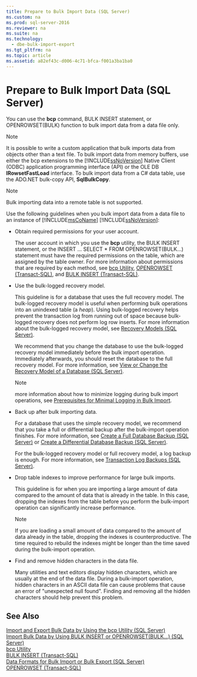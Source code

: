 ```yaml
---
title: Prepare to Bulk Import Data (SQL Server)
ms.custom: na
ms.prod: sql-server-2016
ms.reviewer: na
ms.suite: na
ms.technology: 
  - dbe-bulk-import-export
ms.tgt_pltfrm: na
ms.topic: article
ms.assetid: a82ef43c-d006-4c71-bfca-f001a3ba1ba0
---
```

# Prepare to Bulk Import Data (SQL Server)
  You can use the **bcp** command, BULK INSERT statement, or OPENROWSET(BULK) function to bulk import data from a data file only.  
  
> [!NOTE]  
>  It is possible to write a custom application that bulk imports data from objects other than a text file. To bulk import data from memory buffers, use either the bcp extensions to the [!INCLUDE[ssNoVersion](../../Topics/TopicNameContainA/includes/ssNoVersion_md.md)] Native Client (ODBC) application programming interface (API) or the OLE DB **IRowsetFastLoad** interface.  To bulk import data from a C# data table, use the ADO.NET bulk-copy API, **SqlBulkCopy**.  
  
> [!NOTE]  
>  Bulk importing data into a remote table is not supported.  
  
 Use the following guidelines when you bulk import data from a data file to an instance of [!INCLUDE[msCoName](../../Topics/TopicNameContainA/includes/msCoName_md.md)] [!INCLUDE[ssNoVersion](../../Topics/TopicNameContainA/includes/ssNoVersion_md.md)]:  
  
-   Obtain required permissions for your user account.  
  
     The user account in which you use the **bcp** utility, the BULK INSERT statement, or the INSERT ... SELECT * FROM OPENROWSET(BULK...) statement must have the required permissions on the table, which are assigned by the table owner. For more information about permissions that are required by each method, see [bcp Utility](../../Topics/TopicNameNotContainA/bcp-Utility.md), [OPENROWSET &#40;Transact-SQL&#41;](../Topic/OPENROWSET%20\(Transact-SQL\).md), and [BULK INSERT &#40;Transact-SQL&#41;](../Topic/BULK%20INSERT%20\(Transact-SQL\).md).  
  
-   Use the bulk-logged recovery model.  
  
     This guideline is for a database that uses the full recovery model. The bulk-logged recovery model is useful when performing bulk operations into an unindexed table (a *heap*). Using bulk-logged recovery helps prevent the transaction log from running out of space because bulk-logged recovery does not perform log row inserts. For more information about the bulk-logged recovery model, see [Recovery Models &#40;SQL Server&#41;](../../Topics/TopicNameNotContainA/Recovery-Models--SQL-Server-.md).  
  
     We recommend that you change the database to use the bulk-logged recovery model immediately before the bulk import operation. Immediately afterwards, you should reset the database to the full recovery model. For more information, see [View or Change the Recovery Model of a Database &#40;SQL Server&#41;](../../Topics/TopicNameContainA/View-or-Change-the-Recovery-Model-of-a-Database--SQL-Server-.md).  
  
    > [!NOTE]  
    >  more information about how to minimize logging during bulk import operations, see [Prerequisites for Minimal Logging in Bulk Import](../../Topics/TopicNameNotContainA/Prerequisites-for-Minimal-Logging-in-Bulk-Import.md).  
  
-   Back up after bulk importing data.  
  
     For a database that uses the simple recovery model, we recommend that you take a full or differential backup after the bulk-import operation finishes. For more information, see [Create a Full Database Backup &#40;SQL Server&#41;](../../Topics/TopicNameContainA/Create-a-Full-Database-Backup--SQL-Server-.md) or [Create a Differential Database Backup &#40;SQL Server&#41;](../../Topics/TopicNameContainA/Create-a-Differential-Database-Backup--SQL-Server-.md).  
  
     For the bulk-logged recovery model or full recovery model, a log backup is enough. For more information, see [Transaction Log Backups &#40;SQL Server&#41;](../../Topics/TopicNameNotContainA/Transaction-Log-Backups--SQL-Server-.md).  
  
-   Drop table indexes to improve performance for large bulk imports.  
  
     This guideline is for when you are importing a large amount of data compared to the amount of data that is already in the table. In this case, dropping the indexes from the table before you perform the bulk-import operation can significantly increase performance.  
  
    > [!NOTE]  
    >  If you are loading a small amount of data compared to the amount of data already in the table, dropping the indexes is counterproductive. The time required to rebuild the indexes might be longer than the time saved during the bulk-import operation.  
  
-   Find and remove hidden characters in the data file.  
  
     Many utilities and text editors display hidden characters, which are usually at the end of the data file. During a bulk-import operation, hidden characters in an ASCII data file can cause problems that cause an error of "unexpected null found". Finding and removing all the hidden characters should help prevent this problem.  
  
## See Also  
 [Import and Export Bulk Data by Using the bcp Utility &#40;SQL Server&#41;](../../Topics/TopicNameNotContainA/Import-and-Export-Bulk-Data-by-Using-the-bcp-Utility--SQL-Server-.md)   
 [Import Bulk Data by Using BULK INSERT or OPENROWSET&#40;BULK...&#41; &#40;SQL Server&#41;](../../Topics/TopicNameNotContainA/Import-Bulk-Data-by-Using-BULK-INSERT-or-OPENROWSET-BULK...---SQL-Server-.md)   
 [bcp Utility](../../Topics/TopicNameNotContainA/bcp-Utility.md)   
 [BULK INSERT &#40;Transact-SQL&#41;](../Topic/BULK%20INSERT%20\(Transact-SQL\).md)   
 [Data Formats for Bulk Import or Bulk Export &#40;SQL Server&#41;](../../Topics/TopicNameNotContainA/Data-Formats-for-Bulk-Import-or-Bulk-Export--SQL-Server-.md)   
 [OPENROWSET &#40;Transact-SQL&#41;](../Topic/OPENROWSET%20\(Transact-SQL\).md)  
  
  